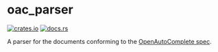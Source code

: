 # oac_parser

[![crates.io](https://badgen.net/crates/v/oac_parser)](https://crates.io/crates/oac_parser)
[![docs.rs](https://docs.rs/oac_parser/badge.svg)](https://docs.rs/oac_parser)

A parser for the documents conforming to the
[OpenAutoComplete spec](https://github.com/openautocomplete/openautocomplete).
